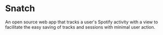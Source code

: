 # Snatch
An open source web app that tracks a user's Spotify activity with a view to facilitate the easy saving of tracks and sessions with minimal user action.
